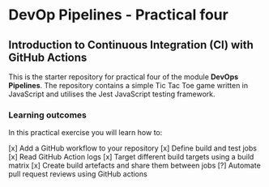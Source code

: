 # DevOp Pipelines - Practical four

## Introduction to Continuous Integration (CI) with GitHub Actions

This is the starter repository for practical four of the module **DevOps Pipelines**. The repository contains a simple Tic Tac Toe game written in JavaScript and utilises the Jest JavaScript testing framework.  

### Learning outcomes
In this practical exercise you will learn how to:

[x] Add a GitHub workflow to your repository
[x] Define build and test jobs
[x] Read GitHub Action logs
[x] Target different build targets using a build matrix
[x] Create build artefacts and share them between jobs
[?] Automate pull request reviews using GitHub actions  
